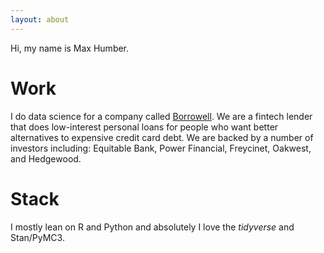 ```yaml
---
layout: about
---
```


Hi, my name is Max Humber. 

# Work
I do data science for a company called [Borrowell](http://borrowell.com/). We are a fintech lender that does low-interest personal loans for people who want better alternatives to expensive credit card debt. We are backed by a number of investors including: Equitable Bank, Power Financial, Freycinet, Oakwest, and Hedgewood.

# Stack
I mostly lean on R and Python and absolutely I love the *tidyverse* and Stan/PyMC3.
